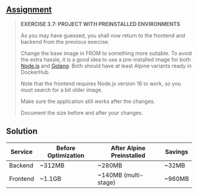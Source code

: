 ## [Assignment](https://courses.mooc.fi/org/uh-cs/courses/devops-with-docker/chapter-4/optimizing-the-image-size#40aab5a1-f4e2-4f89-aed8-7c5efdc489ff)

> **EXERCISE 3.7: PROJECT WITH PREINSTALLED ENVIRONMENTS**
> 
> As you may have guessed, you shall now return to the frontend and backend from the previous exercise.
> 
> Change the base image in FROM to something more suitable. To avoid the extra hassle, it is a good idea to use a pre-installed image for both [Node.js](https://hub.docker.com/_/node) and [Golang](https://hub.docker.com/_/golang). Both should have at least Alpine variants ready in DockerHub.
> 
> Note that the frontend requires Node.js version 16 to work, so you must search for a bit older image.
> 
> Make sure the application still works after the changes.
> 
> Document the size before and after your changes.

## Solution

| Service  | Before Optimization | After Alpine Preinstalled | Savings |
| -------- | ------------------- | ------------------------- | ------- |
| Backend  | ~312MB              |  ~280MB                   | ~32MB  |
| Frontend | ~1.1GB              |  ~140MB (multi-stage)     | ~960MB |
